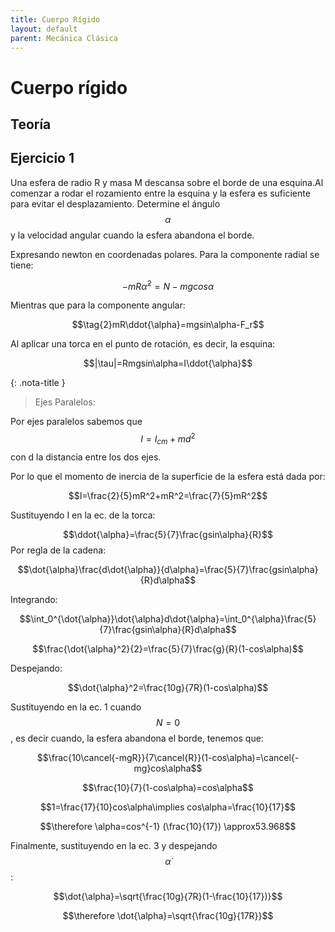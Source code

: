 ```yaml
---
title: Cuerpo Rígido
layout: default
parent: Mecánica Clásica
---
```

# Cuerpo rígido

## Teoría

## Ejercicio 1

Una esfera de radio R y masa M descansa sobre el borde de una esquina.Al comenzar a rodar el rozamiento entre la esquina y la esfera es suficiente para evitar el desplazamiento. Determine el ángulo $$\alpha$$ y la velocidad angular cuando la esfera abandona el borde.

Expresando newton en coordenadas polares. Para la componente radial se tiene:

$$\tag{1}-mR\dot{\alpha}^2=N-mgcos\alpha$$ 

Mientras que para la componente angular:

$$\tag{2}mR\ddot{\alpha}=mgsin\alpha-F_r$$

Al aplicar una torca en el punto de rotación, es decir, la esquina:

$$|\tau|=Rmgsin\alpha=I\ddot{\alpha}$$ 

{: .nota-title }
> Ejes Paralelos:
>
>
Por ejes paralelos sabemos que $$I=I_{cm}+md^2$$ con d la distancia entre los dos ejes. 

Por lo que el momento de inercia de la superficie de la esfera está dada por:

$$I=\frac{2}{5}mR^2+mR^2=\frac{7}{5}mR^2$$

Sustituyendo I en la ec. de la torca:

$$\ddot{\alpha}=\frac{5}{7}\frac{gsin\alpha}{R}$$
Por regla de la cadena:

$$\dot{\alpha}\frac{d\dot{\alpha}}{d\alpha}=\frac{5}{7}\frac{gsin\alpha}{R}d\alpha$$

Integrando:

$$\int_0^{\dot{\alpha}}\dot{\alpha}d\dot{\alpha}=\int_0^{\alpha}\frac{5}{7}\frac{gsin\alpha}{R}d\alpha$$

$$\frac{\dot{\alpha}^2}{2}=\frac{5}{7}\frac{g}{R}(1-cos\alpha)$$

Despejando:

$$\dot{\alpha}^2=\frac{10g}{7R}(1-cos\alpha)$$

Sustituyendo en la ec. 1 cuando $$N=0$$, es decir cuando, la esfera abandona el borde, tenemos que:

$$\frac{10\cancel{-mgR}}{7\cancel{R}}(1-cos\alpha)=\cancel{-mg}cos\alpha$$ 

$$\frac{10}{7}(1-cos\alpha)=cos\alpha$$

$$1=\frac{17}{10}cos\alpha\implies cos\alpha=\frac{10}{17}$$

$$\therefore \alpha=cos^{-1} (\frac{10}{17}) \approx53.968$$

Finalmente, sustituyendo en la ec. 3 y despejando $$\dot{\alpha}$$:

$$\dot{\alpha}=\sqrt{\frac{10g}{7R}(1-\frac{10}{17})}$$

$$\therefore \dot{\alpha}=\sqrt{\frac{10g}{17R}}$$
